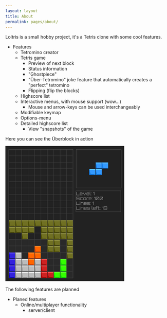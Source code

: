 ```yaml
---
layout: layout
title: About
permalink: pages/about/
---
```


Loltris is a small hobby project, it's a Tetris clone with some cool features.

* Features
  * Tetromino creator
  * Tetris game
    * Preview of next block
    * Status information
    * "Ghostpiece"
    * "Über-Tetromino" joke feature that automatically creates a "perfect" tetromino
    * Flipping (flip the blocks)
  * Highscore list
  * Interactive menus, with mouse support (wow...)
    * Mouse and arrow-keys can be used interchangeably
  * Modifiable keymap
  * Options-menu
  * Detailed highscore list
    * View "snapshots" of the game

Here you can see the Überblock in action

![Überblock in action](/assets/images/uberblock.png)

The following features are planned

* Planed features
  * Online/multiplayer functionality
    * server/client
